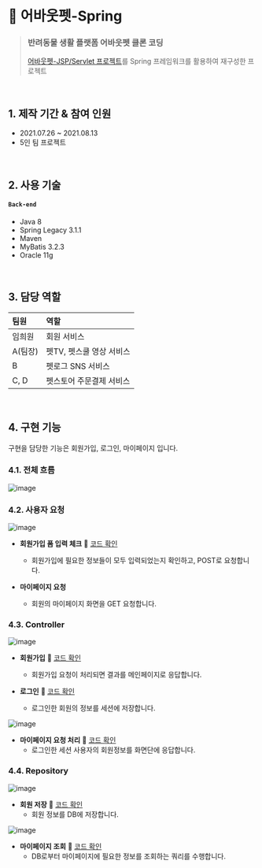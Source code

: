 # 🐶 어바웃펫-Spring
>### 반려동물 생활 플랫폼 어바웃펫 클론 코딩  
>[어바웃펫-JSP/Servlet 프로젝트](https://github.com/heewonim131/about-pet-jsp)를 Spring 프레임워크를 활용하여 재구성한 프로젝트

</br>

## 1. 제작 기간 & 참여 인원
- 2021.07.26 ~ 2021.08.13
- 5인 팀 프로젝트

</br>

## 2. 사용 기술
#### `Back-end`
  - Java 8
  - Spring Legacy 3.1.1
  - Maven
  - MyBatis 3.2.3
  - Oracle 11g

</br>

## 3. 담당 역할
|팀원|역할|
|:--|:--|
|임희원|회원 서비스|
|A(팀장)|펫TV, 펫스쿨 영상 서비스|
|B|펫로그 SNS 서비스|
|C, D|펫스토어 주문결제 서비스|

</br>

## 4. 구현 기능
구현을 담당한 기능은 회원가입, 로그인, 마이페이지 입니다.

### 4.1. 전체 흐름
![image](https://user-images.githubusercontent.com/92259017/156904889-ad99bb25-00af-4e15-8626-28e0702277f7.png)
  
### 4.2. 사용자 요청
![image](https://user-images.githubusercontent.com/92259017/156905347-ff243520-d1b2-421a-b9ad-9c611bda662a.png)
  
- **회원가입 폼 입력 체크** :pushpin: [코드 확인](https://github.com/heewonim131/about-pet-spring/blob/4e91c4d30efdba90c7a2c842a07af6ef6b27f8c9/src/main/webapp/Project/aboutPet/join.jsp#L667)
  - 회원가입에 필요한 정보들이 모두 입력되었는지 확인하고, POST로 요청합니다.
  
- **마이페이지 요청**
  - 회원의 마이페이지 화면을 GET 요청합니다.

### 4.3. Controller
![image](https://user-images.githubusercontent.com/92259017/156904935-10c45a11-023c-4218-92ef-af0fc1e46c17.png)
  
- **회원가입** :pushpin: [코드 확인](https://github.com/heewonim131/about-pet-spring/blob/4e91c4d30efdba90c7a2c842a07af6ef6b27f8c9/src/main/java/org/sist/AboutPet/controllers/JoinusController.java#L23)
  - 회원가입 요청이 처리되면 결과를 메인페이지로 응답합니다.

- **로그인** :pushpin: [코드 확인](https://github.com/heewonim131/about-pet-spring/blob/4e91c4d30efdba90c7a2c842a07af6ef6b27f8c9/src/main/java/org/sist/AboutPet/controllers/JoinusController.java#L36)
  - 로그인한 회원의 정보를 세션에 저장합니다.
  
![image](https://user-images.githubusercontent.com/92259017/156905337-e6a155be-e642-4124-908c-b4b3fa8f8a43.png)

- **마이페이지 요청 처리** :pushpin: [코드 확인](https://github.com/heewonim131/about-pet-spring/blob/4e91c4d30efdba90c7a2c842a07af6ef6b27f8c9/src/main/java/org/sist/AboutPet/controllers/MypageController.java#L37)
  - 로그인한 세션 사용자의 회원정보를 화면단에 응답합니다.
  
### 4.4. Repository
![image](https://user-images.githubusercontent.com/92259017/156905021-a77d8313-0a81-461c-9f4a-de48131e0128.png)
  
- **회원 저장** :pushpin: [코드 확인](https://github.com/heewonim131/about-pet-spring/blob/4e91c4d30efdba90c7a2c842a07af6ef6b27f8c9/src/main/java/org/sist/AboutPet/dao/SignUp.java#L13)
  - 회원 정보를 DB에 저장합니다.

![image](https://user-images.githubusercontent.com/92259017/156905036-537847ab-7f38-4f47-aa45-a1a3f4daa5d1.png)

- **마이페이지 조회** :pushpin: [코드 확인](https://github.com/heewonim131/about-pet-spring/blob/4e91c4d30efdba90c7a2c842a07af6ef6b27f8c9/src/main/java/org/sist/AboutPet/dao/MemberDao.java#L24)
  - DB로부터 마이페이지에 필요한 정보를 조회하는 쿼리를 수행합니다.

</br>
